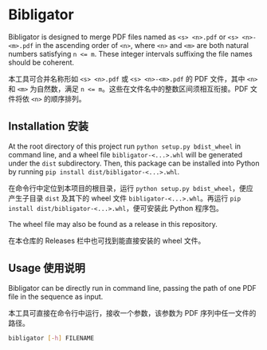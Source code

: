 # Bibligator

Bibligator is designed to merge PDF files named as `<s> <n>.pdf` or `<s> <n>-<m>.pdf` in the ascending order of `<n>`, where `<n>` and `<m>` are both natural numbers satisfying `n <= m`. These integer intervals suffixing the file names should be coherent.

本工具可合并名称形如 `<s> <n>.pdf` 或 `<s> <n>-<m>.pdf` 的 PDF 文件，其中 `<n>` 和 `<m>` 为自然数，满足 `n <= m`。这些在文件名中的整数区间须相互衔接。PDF 文件将依 `<n>` 的顺序排列。

## Installation 安装

At the root directory of this project run `python setup.py bdist_wheel` in command line, and a wheel file `bibligator-<...>.whl` will be generated under the `dist` subdirectory. Then, this package can be installed into Python by running `pip install dist/bibligator-<...>.whl`.

在命令行中定位到本项目的根目录，运行 `python setup.py bdist_wheel`，便应产生子目录 `dist` 及其下的 wheel 文件 `bibligator-<...>.whl`。再运行 `pip install dist/bibligator-<...>.whl`，便可安装此 Python 程序包。

The wheel file may also be found as a release in this repository.

在本仓库的 Releases 栏中也可找到能直接安装的 wheel 文件。

## Usage 使用说明

Bibligator can be directly run in command line, passing the path of one PDF file in the sequence as input.

本工具可直接在命令行中运行，接收一个参数，该参数为 PDF 序列中任一文件的路径。

```sh
bibligator [-h] FILENAME
```
